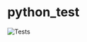 # python_test

![Tests](https://github.com/Karbigasher/python_test/actions/workflows/tests/yml/badge.svg)
